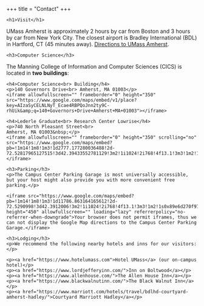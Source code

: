 +++
title = "Contact"
+++

~~~
<h1>Visit</h1>
~~~

UMass Amherst is approximately 2 hours by car from Boston and 3 hours by car from New York City. The closest airport is Bradley International (BDL) in Hartford, CT (45 minutes away). [Directions to UMass Amherst](http://www.umass.edu/visitorsctr/directions).

~~~
<h3>Computer Science</h3>
~~~

The Manning College of Information and Computer Sciences (CICS) is located in **two buildings**:

~~~
<h4>Computer Science<br> Building</h4>
<p>140 Governors Drive<br> Amherst, MA 01003</p>
<iframe allowfullscreen="" frameborder="0" height="350" src="https://www.google.com/maps/embed/v1/place?key=AIzaSyCELNLNyT_Ecae4RBPQoJnn2ty9C-rhUik&amp;q=140+Governors+Drive+Amherst+MA+01003"></iframe>

<h4>Lederle Graduate<br> Research Center Lowrise</h4>
<p>740 North Pleasant Street<br>
Amherst, MA 01003&nbsp;</p>
<iframe allowfullscreen="" frameborder="0" height="350" scrolling="no" src="https://www.google.com/maps/embed?pb=!1m14!1m8!1m3!1d2777.177280036488!2d-72.52817965127515!3d42.39433552781129!3m2!1i1024!2i768!4f13.1!3m3!1m2!1s0x89e6d27a222d2937%3A0x345f2fbc4e4230d!2s740+N+Pleasant+St%2C+Amherst%2C+MA+01003!5e0!3m2!1sen!2sus!4v1562617347173!5m2!1sen!2sus"></iframe>
~~~

~~~
<h3>Parking</h3>
<p>The Campus Center Parking Garage is most universally accessible, but your host might also provide you with more convenient free parking.</p>

<iframe src="https://www.google.com/maps/embed?pb=!1m14!1m8!1m3!1d11786.863164165612!2d-72.5290998!3d42.3912006!3m2!1i1024!2i768!4f13.1!3m3!1m2!1s0x89e6d270f9732ded%3A0x9d36ff4f0f0fe60f!2sCampus%20Center%20Parking%20Garage%2C%20Amherst%2C%20MA%2001002!5e0!3m2!1sen!2sus!4v1708361551569!5m2!1sen!2sus" height="450" allowfullscreen="" loading="lazy" referrerpolicy="no-referrer-when-downgrade">Your browser does not permit iframes, thus we can not display the Google Map directions to the Campus Center Parking Garage.</iframe>
~~~

~~~
<h3>Lodging</h3>
<p>We recommend the following nearby hotels and inns for our visitors:</p>

<p><a href="https://www.hotelumass.com">Hotel UMass</a> (our on-campus hotel)</p>
<p><a href="https://www.lordjefferyinn.com/">Inn on Boltwood</a></p>
<p><a href="https://www.allenhouse.com/">The Allen House Inn</a></p>
<p><a href="https://www.blackwalnutinn.com/">The Black Walnut Inn</a></p>
<p><a href="https://www.marriott.com/hotels/travel/bdlhd-courtyard-amherst-hadley/">Courtyard Marriott Hadley</a></p>
~~~